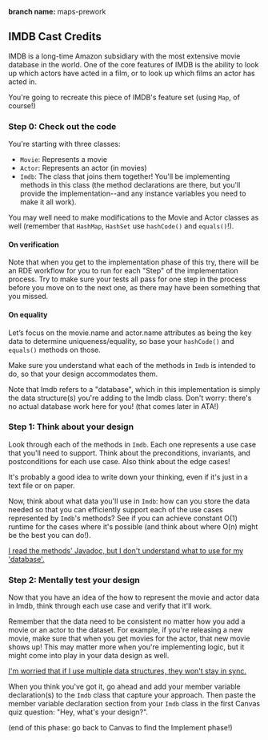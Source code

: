 
**branch name:** maps-prework

## IMDB Cast Credits
IMDB is a long-time Amazon subsidiary with the most extensive movie
database in the world. One of the core features of IMDB is the ability
to look up which actors have acted in a film, or to look up which films
an actor has acted in.

You're going to recreate this piece of IMDB's feature set (using `Map`,
of course!)

### Step 0: Check out the code
You're starting with three classes:
* `Movie`: Represents a movie
* `Actor`: Represents an actor (in movies)
* `Imdb`: The class that joins them together! You'll be implementing
  methods in this class (the method declarations are there, but you'll
  provide the implementation--and any instance variables you need to
  make it all work).

You may well need to make modifications to the Movie and Actor classes
as well (remember that `HashMap`, `HashSet` use `hashCode()` and
`equals()`!).

#### On verification

Note that when you get to the implementation phase of this try, there
will be an RDE workflow for you to run for each "Step" of the
implementation process. Try to make sure your tests all pass for one
step in the process before you move on to the next one, as there may
have been something that you missed.

#### On equality

Let’s focus on the movie.name and actor.name attributes as being the key
data to determine uniqueness/equality, so base your `hashCode()` and
`equals()` methods on those.

Make sure you understand what each of the methods in `Imdb` is intended
to do, so that your design accommodates them.

Note that Imdb refers to a "database", which in this implementation is
simply the data structure(s) you're adding to the Imdb class. Don't
worry: there's no actual database work here for you! (that comes later
in ATA!)





### Step 1: Think about your design

Look through each of the methods in `Imdb`. Each one represents a use
case that you'll need to support. Think about the preconditions,
invariants, and postconditions for each use case. Also think about the
edge cases!

It's probably a good idea to write down your thinking, even if it's just
in a text file or on paper.

Now, think about what data you'll use in `Imdb`: how can you store the
data needed so that you can efficiently support each of the use cases
represented by `Imdb`'s methods? See if you can achieve constant O(1)
runtime for the cases where it's possible (and think about where O(n)
might be the best you can do!).

[I read the methods' Javadoc, but I don't understand what to use for my 'database'.](./hints/hint_01.md)

### Step 2: Mentally test your design

Now that you have an idea of the how to represent the movie and actor
data in Imdb, think through each use case and verify that it'll work.

Remember that the data need to be consistent no matter how you add a
movie or an actor to the dataset. For example, if you're releasing a new
movie, make sure that when you get movies for the actor, that new movie
shows up! This may matter more when you're implementing logic, but it
might come into play in your data design as well.

[I'm worried that if I use multiple data structures, they won't stay in sync.](./hints/hint_04.md)

When you think you've got it, go ahead and add your member variable
declaration(s) to the `Imdb` class that capture your approach. Then
paste the member variable declaration section from your `Imdb` class in
the first Canvas quiz question: "Hey, what's your design?".

(end of this phase: go back to Canvas to find the Implement phase!)
